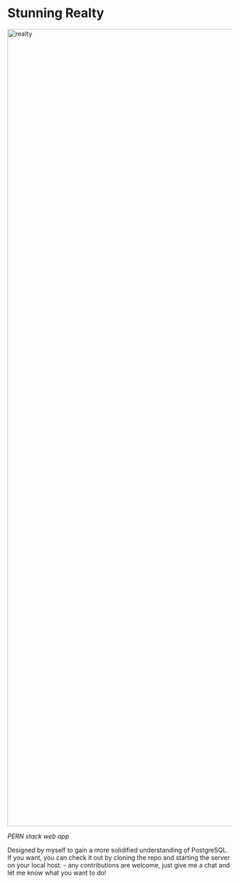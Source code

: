 # **Stunning Realty**
<img width="1792" alt="realty" src="https://github.com/ajSeadler/realty/assets/134530749/4348982a-9bbb-4d03-b49f-bd570659eadf">

*PERN stack web app*

Designed by myself to gain a more solidified understanding of PostgreSQL.
If you want, you can check it out by cloning the repo and starting the server on your local host. - any contributions are welcome, just give me a chat and let me know what you want to do!
